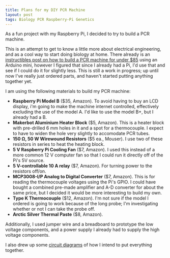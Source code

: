 ```yaml
---
title: Plans for my DIY PCR Machine
layout: post
tags: Biology PCR Raspberry-Pi Genetics
---
```


As a fun project with my Raspberry Pi, I decided to try to build a PCR machine.
<!--more-->
This is an attempt to get to know a little more about electrical engineering, and as a cool way to start doing biology at home. There already is an [instructibles post on how to build a PCR machine for under $85](http://www.instructables.com/id/Arduino-PCR-thermal-cycler-for-under-85/) using an Arduino mini, however I figured that since I already had a Pi, I'd use that and see if I could do it for slightly less. This is still a work in progress; up until now I've really just ordered parts, and haven't started putting anything together yet.

I am using the following materials to build my PCR machine:

* **Raspberry Pi Model B** ($35, Amazon). To avoid having to buy an LCD display, i'm going to make the machine internet controlled, effectively excluding the use of the model A. I'd like to use the model B+, but I already had a B.
* **Makerbot Aluminium Heater Block** ($5, Amazon). This is a heater block with pre-drilled 6 mm holes in it and a spot for a thermocouple. I expect to have to widen the hole very slightly to accomodate PCR tubes.
* **150 &Omega;, 50 W Wirewound Resistors** ($5 ea., Mouser). I use two of these resistors in series to heat the heating block.
* **5 V Raspberry Pi Cooling Fan** ($7, Amazon). I used this instead of a more common 12 V computer fan so that I could run it directly off of the Pi's 5V source.
* **5 V-controllable 10 A relay** ($7, Amazon). For turning power to the resistors off/on.
* **MCP3008-I/P Analog to Digital Converter** ($7, Amazon). This is for reading the thermocouple voltages using the Pi's GPIO. I could have bought a combined pre-made amplifier and A-D converter for about the same price, but I decided it would be more interesting to build my own.
* **Type K Thermocouple** ($12, Amazon). I'm not sure if the model I ordered is going to work because of the long probe; I'm investigating whether or not I can take the probe off.
* **Arctic Silver Thermal Paste** ($8, Amazon).

Additionally, I used jumper wire and a breadboard to prototype the low voltage components, and a power supply I already had to supply the high voltage components.

I also drew up some [circuit diagrams]({{site.baseurl}}/assets/PCR.pdf) of how I intend to put everything together.
